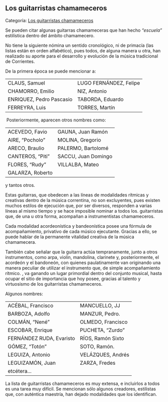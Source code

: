 ## Los guitarristas chamameceros

Categoría: [Los guitarristas chamameceros](http://descubrircorrientes.com.ar/2012/index.php/1598-cultura/4-musica/los-antecedentes-instrumentales-y-los-musicos-chamameceros/la-guitarra-espanola/los-guitarristas-chamameceros)

Se pueden citar algunas guitarras chamameceras que han hecho _“escuela”_ estilística dentro del ámbito chamamecero.

No tiene la siguiente nómina un sentido cronológico, ni de primacía (las listas están en orden alfabético), pues todos, de alguna manera u otra, han realizado su aporte para el desarrollo y evolución de la música tradicional de Corrientes.

De la primera época se puede mencionar a:

<table><tbody><tr><td><span><span><span>CLAUS, Samuel</span></span></span></td><td><span><span><span>LUGO FERNÁNDEZ, Felipe</span></span></span></td></tr><tr><td><span><span><span>CHAMORRO, Emilio</span></span></span></td><td><span><span><span>NIZ, Antonio</span></span></span></td></tr><tr><td><span><span><span>ENRIQUEZ, Pedro Pascasio</span></span></span></td><td><span><span><span>TABORDA, Eduardo</span></span></span></td></tr><tr><td><span><span><span>FERREYRA, Luis</span></span></span></td><td><span><span><span>TORRES, Martín</span></span></span></td></tr></tbody></table>

 Posteriormente, aparecen otros nombres como:

<table><tbody><tr><td><span><span><span>ACEVEDO, Favio</span></span></span></td><td><span><span><span>GAUNA, Juan Ramón</span></span></span></td></tr><tr><td><span><span><span>AIRE, “Pocholo”</span></span></span></td><td><span><span><span>MOLINA, Gregorio</span></span></span></td></tr><tr><td><span><span><span>ARECO, Braulio</span></span></span></td><td><span><span><span>PALERMO, Bartolomé</span></span></span></td></tr><tr><td><span><span><span>CANTEROS, “Piti”</span></span></span></td><td><span><span><span>SACCU, Juan Domingo</span></span></span></td></tr><tr><td><span><span><span><span>FLORES, “Rudy”</span></span></span></span></td><td><span><span><span><span>VILLALBA, Mateo</span></span></span></span></td></tr><tr><td><span><span><span><span><span>GALARZA, Roberto</span></span></span></span></span></td><td><span><span>&nbsp;</span></span></td></tr></tbody></table>

y tantos otros.

Estas guitarras, que obedecen a las líneas de modalidades rítmicas y creativas dentro de la música correntina, no son excluyentes, pues existen muchos estilos de ejecución que, por ser diversos, responden a varias líneas al mismo tiempo y se hace imposible nominar a todos los. guitarristas que, de una u otra forma, acompañan a instrumentistas chamameceros.

Cada modalidad acordeonística y bandeonística posee una fórmula de acompañamiento, privativo de cada músico ejecutante. Gracias a ello, se puede hablar de la permanente vitalidad creativa de la música chamamecera.

También cabe señalar que la guitarra actúa tempranamente, junto a otros instrumentos, como arpa, violín, mandolina, clarinete y, posteriormente, el acordeón y el bandoneón, con quienes paulatinamente van originando una manera peculiar de utilizar el instrumento que, de simple acompañamiento rítmico. , va ganando un lugar primordial dentro del conjunto musical, hasta ocupar el sitio de importancia que hoy posee, gracias al talento y virtuosismo de los guitarristas chamameceros.

Algunos nombres:

<table><tbody><tr><td><span><span><span>ACÉBAL, Francisco</span></span></span></td><td><span><span><span>MANCUELLO, JJ</span></span></span></td></tr><tr><td><span><span><span>BARBOZA, Adolfo</span></span></span></td><td><span><span><span>MANZUR, Pedro.</span></span></span></td></tr><tr><td><span><span><span>COLMÁN, “Nené”</span></span></span></td><td><span><span><span>OLMEDO, Francisco</span></span></span></td></tr><tr><td><span><span><span>ESCOBAR, Enrique</span></span></span></td><td><span><span><span>PUCHETA, “Zurdo”</span></span></span></td></tr><tr><td><span><span><span><span>FERNÁNDEZ RUDA, Evaristo</span></span></span></span></td><td><span><span><span><span>RÍOS, Ramón Sixto</span></span></span></span></td></tr><tr><td><span><span><span><span><span>GÓMEZ, “Totón”</span></span></span></span></span></td><td><span><span><span><span><span>SOTO, Ramón.</span></span></span></span></span></td></tr><tr><td><span><span><span><span><span><span>LEGUIZA, Antonio</span></span></span></span></span></span></td><td><span><span><span><span><span><span>VELÁZQUES, Andrés</span></span></span></span></span></span></td></tr><tr><td><span><span><span><span><span><span><span>LEGUIZAMÓN, Juan</span></span></span></span></span></span></span></td><td><span><span><span><span><span><span><span>ZARZA, Fredes</span></span></span></span></span></span></span></td></tr><tr><td><span><span><span><span><span><span><span><span>etcétera...</span></span></span></span></span></span></span></span></td><td><span><span><span><span><span>&nbsp;</span></span></span></span></span></td></tr></tbody></table>

La lista de guitarristas chamameceros es muy extensa, e incluirlos a todos es una tarea muy difícil. Se mencionan sólo algunos creadores, estilistas que, con auténtica maestría, han dejado modalidades que los identifican.